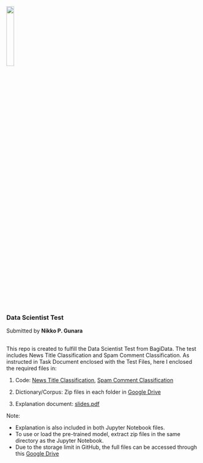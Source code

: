 <img src="https://user-images.githubusercontent.com/70200533/155658452-71a98efc-1469-4249-8638-337bc5dee274.png" width=20% height=20%> 

### Data Scientist Test
Submitted by **Nikko P. Gunara**
##

This repo is created to fulfill the Data Scientist Test from BagiData. The test includes News Title Classification and Spam Comment Classification.
As instructed in Task Document enclosed with the Test Files, here I enclosed the required files in:
1. Code:
[News Title Classification](https://github.com/nikkopg/BagiData-DSTest/blob/main/News-Title/NikkoPGunara-NewsTitleClassification.ipynb),
[Spam Comment Classification](https://github.com/nikkopg/BagiData-DSTest/blob/main/Spam-Comment/NikkoPGunara-SpamCommentClassification.ipynb)
2. Dictionary/Corpus: Zip files in each folder in [Google Drive](https://drive.google.com/drive/folders/1i0gnvMMidTIc1innlVYMRFDHGtm_mnfW?usp=sharing)

3. Explanation document: [slides.pdf](https://github.com/nikkopg/BagiData-DSTest/blob/main/Nikko%20P.%20Gunara%20-%20BagiData%20-%20Data%20Scientist%20Test.pdf)

Note:
- Explanation is also included in both Jupyter Notebook files.
- To use or load the pre-trained model, extract zip files in the same directory as the Jupyter Notebook.
- Due to the storage limit in GitHub, the full files can be accessed through this [Google Drive](https://drive.google.com/drive/folders/1i0gnvMMidTIc1innlVYMRFDHGtm_mnfW?usp=sharing)

